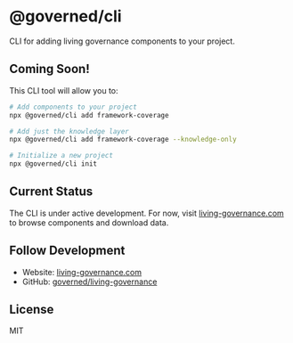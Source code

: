 # @governed/cli

CLI for adding living governance components to your project.

## Coming Soon!

This CLI tool will allow you to:

```bash
# Add components to your project
npx @governed/cli add framework-coverage

# Add just the knowledge layer
npx @governed/cli add framework-coverage --knowledge-only

# Initialize a new project
npx @governed/cli init
```

## Current Status

The CLI is under active development. For now, visit [living-governance.com](https://living-governance.com) to browse components and download data.

## Follow Development

- Website: [living-governance.com](https://living-governance.com)
- GitHub: [governed/living-governance](https://github.com/governed/living-governance)

## License

MIT
